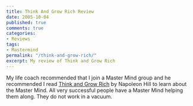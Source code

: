 ```yaml
---
title: Think And Grow Rich Review
date: 2005-10-04
published: true
comments: true
categories:
- Reviews
tags:
- Mastermind
permalink: "/think-and-grow-rich/"
excerpt: My review of Think and Grow Rich
---
```

My life coach recommended that I join a Master Mind group and he recommended I read [Think and Grow Rich](https://amzn.to/3WnMY2F) by Napoleon Hill to learn about the Master Mind.  All very successful people have a Master Mind helping them along.  They do not work in a vacuum.